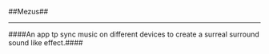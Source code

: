 ##Mezus##

- - - -

####An app tp sync music on different devices to create a surreal surround sound like effect.####
